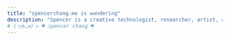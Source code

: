 ```yaml
---
title: "𝚜𝚙𝚎𝚗𝚌𝚎𝚛𝚌𝚑𝚊𝚗𝚐.𝚖𝚎 𝚒𝚜 𝚠𝚊𝚗𝚍𝚎𝚛𝚒𝚗𝚐"
description: "Spencer is a creative technologist, researcher, artist, and world maker in San Francisco. He creates playful and intimate software and words to imagine alternative futures of computing."
# (っ◔◡◔)っ ♥ spencer chang ♥
---
```


<script>
const workDescription =`
- I spend my days
- imagining communal <a href="https://spencerchang.substack.com/p/towards-flight">futures of computing</a>,
  - imagining communal <a href="https://spencerchang.substack.com/p/towards-flight">futures of computing</a>
  - the kind with new ways for <a href="/posts/our-internet/">making space</a> on the internet, 
    - the kind with new ways for <a href="/posts/our-internet/">making space</a> and <a href="https://playhtml.fun">relating to each other</a> on the internet,
  - and community-owned, <a href="https://twitter.com/spencerc99/status/1619086724231208961?s=20">small-scale</a> infrastructure.
- conjuring 
- soulful speculations of new futures at <a href="https://verses.xyz" id="verses">verses</a>, 
  - soulful speculations of new futures at <a href="https://verses.xyz" id="verses">verses</a> (I co-stewarded the creation of <b id="pluriverse"><a href="https://pluriverse.world">pluriverse.world</a></b>),
- exploring <a id="tinyInternets" href="https://tiny-inter.net/">𝓽𝓲𝓷𝔂 𝓲𝓷𝓽𝓮𝓻𝓷𝓮𝓽𝓼</a>,
  - exploring <a id="tinyInternets" href="https://tiny-inter.net/">𝓽𝓲𝓷𝔂 𝓲𝓷𝓽𝓮𝓻𝓷𝓮𝓽𝓼</a>, ones where we can shape according to <a href="https://we-b.site">our internet dreams</a>,
- and exploring poetry, through writing, art, and
- software.
  - playful
    - playful, open
      - playful, open, and empowering
  - software (like this <a href="https://htmlgarden.spencerchang.me">seasonal garden website</a>).
    - software (like this <a href="https://htmlgarden.spencerchang.me">seasonal garden website</a> and <a href="poems.verses.xyz">expanding poems library</a>).
      - software (like this <a href="https://htmlgarden.spencerchang.me">seasonal garden website</a> and <a href="poems.verses.xyz">expanding poems library</a> and <a href="/pacman-poem">pacman poem</a>).
- Some other explorations that don't quite fit into these boxes include baristaing, <a href="https://twitter.com/MatthewWSiu/status/1623910442921000961?s=20">site-specific digital media installations</a>, and wearable ritual makers.
- Before, I crafted
- tools for tinkers at <a id="coda" href="https://coda.io">Coda</a> for several years.
  - tools for tinkers at <a id="coda" href="https://coda.io">Coda</a> for several years (I built out our <a href="/posts/rituals-remixing">custom templates platform</a> and helped extend the <a href="https://coda.io/packs">Packs platform</a>).
    - tools for tinkers at <a id="coda" href="https://coda.io">Coda</a> for several years (I built out our <a href="/posts/rituals-remixing">custom templates platform</a> and helped extend the <a href="https://coda.io/packs">Packs platform</a> so that anyone can extend Coda's capabilities, maintaining an <a href="https://github.com/coda/packs-sdk">open-source SDK</a>).
`;
let node = createTelescopicTextFromBulletedList(workDescription, {textMode: TextMode.Html});
const container = document.getElementById("expandingWork")
container.appendChild(node);
</script>

